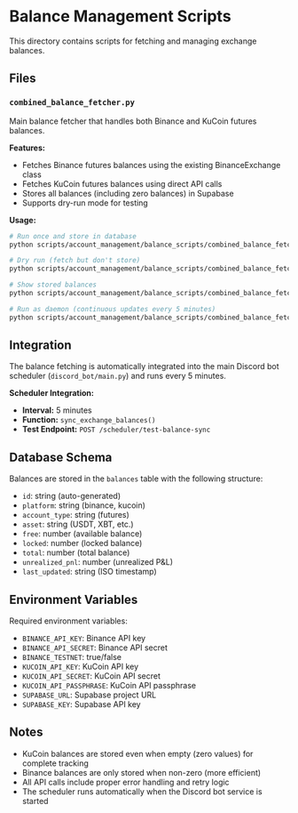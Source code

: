 # Balance Management Scripts

This directory contains scripts for fetching and managing exchange balances.

## Files

### `combined_balance_fetcher.py`

Main balance fetcher that handles both Binance and KuCoin futures balances.

**Features:**

- Fetches Binance futures balances using the existing BinanceExchange class
- Fetches KuCoin futures balances using direct API calls
- Stores all balances (including zero balances) in Supabase
- Supports dry-run mode for testing

**Usage:**

```bash
# Run once and store in database
python scripts/account_management/balance_scripts/combined_balance_fetcher.py

# Dry run (fetch but don't store)
python scripts/account_management/balance_scripts/combined_balance_fetcher.py --dry-run

# Show stored balances
python scripts/account_management/balance_scripts/combined_balance_fetcher.py --show-stored

# Run as daemon (continuous updates every 5 minutes)
python scripts/account_management/balance_scripts/combined_balance_fetcher.py --daemon --interval 300
```

## Integration

The balance fetching is automatically integrated into the main Discord bot scheduler (`discord_bot/main.py`) and runs every 5 minutes.

**Scheduler Integration:**

- **Interval:** 5 minutes
- **Function:** `sync_exchange_balances()`
- **Test Endpoint:** `POST /scheduler/test-balance-sync`

## Database Schema

Balances are stored in the `balances` table with the following structure:

- `id`: string (auto-generated)
- `platform`: string (binance, kucoin)
- `account_type`: string (futures)
- `asset`: string (USDT, XBT, etc.)
- `free`: number (available balance)
- `locked`: number (locked balance)
- `total`: number (total balance)
- `unrealized_pnl`: number (unrealized P&L)
- `last_updated`: string (ISO timestamp)

## Environment Variables

Required environment variables:

- `BINANCE_API_KEY`: Binance API key
- `BINANCE_API_SECRET`: Binance API secret
- `BINANCE_TESTNET`: true/false
- `KUCOIN_API_KEY`: KuCoin API key
- `KUCOIN_API_SECRET`: KuCoin API secret
- `KUCOIN_API_PASSPHRASE`: KuCoin API passphrase
- `SUPABASE_URL`: Supabase project URL
- `SUPABASE_KEY`: Supabase API key

## Notes

- KuCoin balances are stored even when empty (zero values) for complete tracking
- Binance balances are only stored when non-zero (more efficient)
- All API calls include proper error handling and retry logic
- The scheduler runs automatically when the Discord bot service is started
